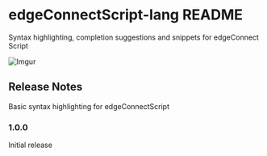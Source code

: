 # edgeConnectScript-lang README

Syntax highlighting, completion suggestions and snippets for edgeConnect Script


![Imgur](https://i.imgur.com/kwrSKxo.gifv)


## Release Notes

Basic syntax highlighting for edgeConnectScript

### 1.0.0

Initial release
